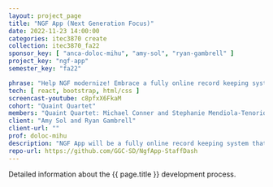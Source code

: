 ```yaml
---
layout: project_page
title: "NGF App (Next Generation Focus)"
date: 2022-11-23 14:00:00
categories: itec3870 create
collection: itec3870_fa22
sponsor_key: [ "anca-doloc-mihu", "amy-sol", "ryan-gambrell" ]
project_key: "ngf-app"
semester_key: "fa22"

phrase: "Help NGF modernize! Embrace a fully online record keeping system for students, families, volunteers and staff"
tech: [ react, bootstrap, html/css ]
screencast-youtube: c8pfxX6FkaM
cohort: "Quaint Quartet"
members: "Quaint Quartet: Michael Conner and Stephanie Mendiola-Tenorio"
client: "Amy Sol and Ryan Gambrell"
client-url: ""
prof: doloc-mihu
description: "NGF App will be a fully online record keeping system that will enable the many students, families, volunteers, part-time employees, and board members to have access through the web. This will allow individuals, via an account system, to add and update their own records, as well as give administrators the ability to manage the records of everyone in the system."
repo-url: https://github.com/GGC-SD/NgfApp-StaffDash
---
```


Detailed information about the {{ page.title }} development process.

<!-- lightgallery -->
<script src="https://code.jquery.com/jquery-2.2.4.min.js"></script>
<script src="https://cdn.jsdelivr.net/lightgallery/1.3.7/js/lightgallery.min.js"></script>
<script src="https://cdn.jsdelivr.net/g/lg-zoom"></script>

<script type="text/javascript">
    $(document).ready(function() {
    $("body").lightGallery({
    zoom: true,
    selector: 'a#lightgallery',
    selectWithin: 'body'
    });
    });
</script>

[ggc]: http://www.ggc.edu
[gunay-ggc]: http://www.ggc.edu/about-ggc/directory/cengiz-gunay
[doloc-ggc]: http://www.ggc.edu/about-ggc/directory/anca-doloc-mihu
